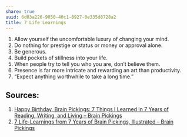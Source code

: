 ```yaml
---
share: true
uuid: 6d03a226-9050-40c1-8927-0e335d8728a2
title: 7 Life Learnings
---
```

1. Allow yourself the uncomfortable luxury of changing your mind.
2. Do nothing for prestige or status or money or approval alone.
3. Be generous.
4. Build pockets of stillness into your life.
5. When people try to tell you who you are, don’t believe them.
6. Presence is far more intricate and rewarding an art than productivity.
7. “Expect anything worthwhile to take a long time.”

## Sources:

1. [Happy Birthday, Brain Pickings: 7 Things I Learned in 7 Years of Reading, Writing, and Living – Brain Pickings](https://www.brainpickings.org/2013/10/23/7-lessons-from-7-years/)
2. [7 Life-Learnings from 7 Years of Brain Pickings, Illustrated – Brain Pickings](https://www.brainpickings.org/2014/06/25/7-learnings-holstee-poster/)
